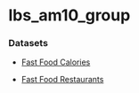 # lbs_am10_group

### Datasets

* [Fast Food Calories](https://github.com/rfordatascience/tidytuesday/blob/master/data/2018/2018-09-04/fastfood_calories.csv)

* [Fast Food Restaurants](https://www.kaggle.com/datafiniti/fast-food-restaurants?select=FastFoodRestaurants.csv)
